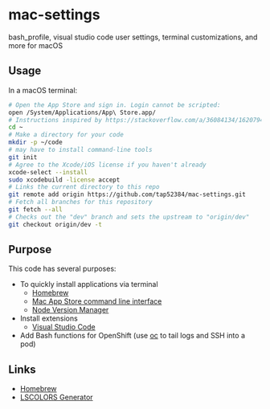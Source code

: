 # mac-settings

bash_profile, visual studio code user settings, terminal customizations, and
more for macOS

## Usage

In a macOS terminal:

```bash
# Open the App Store and sign in. Login cannot be scripted:
open /System/Applications/App\ Store.app/
# Instructions inspired by https://stackoverflow.com/a/36084134/1620794
cd ~
# Make a directory for your code
mkdir -p ~/code
# may have to install command-line tools
git init
# Agree to the Xcode/iOS license if you haven't already
xcode-select --install
sudo xcodebuild -license accept
# Links the current directory to this repo
git remote add origin https://github.com/tap52384/mac-settings.git
# Fetch all branches for this repository
git fetch --all
# Checks out the "dev" branch and sets the upstream to "origin/dev"
git checkout origin/dev -t
```

## Purpose

This code has several purposes:

- To quickly install applications via terminal
  - [Homebrew](https://brew.sh/)
  - [Mac App Store command line interface](https://github.com/mas-cli/mas)
  - [Node Version Manager](https://github.com/creationix/nvm)
- Install extensions
  - [Visual Studio Code](https://code.visualstudio.com/)
- Add Bash functions for OpenShift (use [oc](https://docs.openshift.com/container-platform/4.7/cli_reference/openshift_cli/developer-cli-commands.html) to
tail logs and SSH into a pod)

## Links

- [Homebrew](https://brew.sh/)
- [LSCOLORS Generator](https://geoff.greer.fm/lscolors/)
